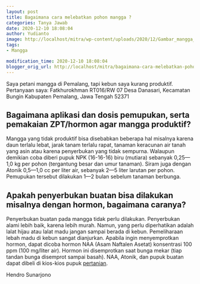```yaml
---
layout: post
title: Bagaimana cara melebatkan pohon mangga ?
categories: Tanya Jawab
date: 2020-12-10 18:08:04
author: Yudianto
image: http://localhost/mitra/wp-content/uploads/2020/12/Gambar_mangga_1024x656.jpg
tags:
- Mangga

modification_time: 2020-12-10 18:08:04
blogger_orig_url: http://localhost/mitra/bagaimana-cara-melebatkan-pohon-mangga.html
---
```


Saya petani mangga di Pemalang, tapi kebun saya kurang produktif. Pertanyaan saya:
Fatkhurokhman
RT016/RW 07
Desa Danasari, Kecamatan Bungin
Kabupaten Pemalang, Jawa Tengah 52371
<div class="schema-faq-code">
<div class="faq-question">
<h2 class="faq-q">Bagaimana aplikasi dan dosis pemupukan, serta pemakaian ZPT/hormon agar mangga produktif?</h2>
<div>
<p class="faq-a">Mangga yang tidak produktif bisa disebabkan beberapa hal misalnya karena daun terlalu lebat, jarak tanam terlalu rapat, tanaman keracunan air tanah yang asin atau karena penyerbukan yang tidak sempurna. Walaupun demikian coba diberi pupuk NPK (16-16-16) biru (mutiara) sebanyak 0,25— 1,0 kg per pohon (tergantung besar dan umur tanaman). Siram juga dengan Atonik 0,5—1,0 cc per liter air, sebanyak 2—5 liter larutan per pohon. Pemupukan tersebut dilakukan 1—2 bulan sebelum tanaman berbunga.</p>
</div>
</div>
<div class="faq-question">
<h2 class="faq-q">Apakah penyerbukan buatan bisa dilakukan misalnya dengan hormon, bagaimana caranya?</h2>
<div>
<p class="faq-a">Penyerbukan buatan pada mangga tidak perlu dilakukan. Penyerbukan alami lebih baik, karena lebih murah. Namun, yang perlu diperhatikan adalah lalat hijau atau lalat madu jangan sampai berada di kebun. Pemeliharaan lebah madu di kebun sangat dianjurkan. Apabila ingin menyemprotkan hormon, dapat dicoba hormon NAA (Asam Naftalen Asetat) konsentrasi 100 ppm (100 mg/liter air). Hormon ini disemprotkan saat bunga mekar (tiap tandan bunga disemprot sampai basah). NAA, Atonik, dan pupuk buatan dapat dibeli di kios-kios pupuk <a class="wpil_keyword_link" href="http://127.0.0.1/mitra/pertanian"   title="pertanian" data-wpil-keyword-link="linked">pertanian</a>.</p>
</div>
</div>
</div>
Hendro Sunarjono
